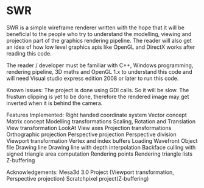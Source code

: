 # SWR
SWR is a simple wireframe renderer written with the hope that it will be beneficial to the people who
try to understand the modelling, viewing and projection part of the graphics rendering pipeline. The reader will also get an idea of
how low level graphics apis like OpenGL and DirectX works after reading this code.

The reader / developer must be familiar with C++, Windows programming, rendering pipeline, 3D maths and OpenGL 1.x to 
understand this code and will need Visual studio express edition 2008 or later to run this code.

Known issues: 
The project is done using GDI calls. So it will be slow. 
The frustum clipping is yet to be done, therefore the rendered image may get inverted when it is behind the camera.

Features Implemented:
Right handed coordinate system
Vector concept
Matrix concept
Modelling transformations
    Scaling, Rotation and Translation
View transformation
   LookAt 
   View axes
Projection transformations
    Orthographic projection
    Perspective projection
Perspective division
Viewport transformation
Vertex and index buffers
Loading Wavefront Object file
Drawing line
Drawing line with depth interpolation
Backface culling with signed triangle area computation
Rendering points
Rendering triangle lists
Z-buffering

Acknowledgements:
Mesa3d 3.0 Project (Viewport transformation, Perspective projection)
Scratchpixel project(Z-buffering)
